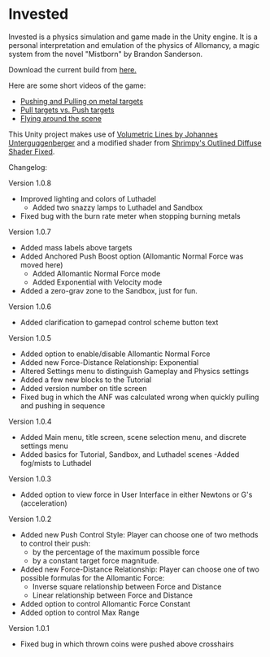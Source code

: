 # Invested
Invested is a physics simulation and game made in the Unity engine. It is a personal interpretation and emulation of the physics of Allomancy, a magic system from the novel "Mistborn" by Brandon Sanderson.

Download the current build from [here.](https://www.dropbox.com/s/j9jscf4xf8pf04i/Invested%201.0.4.zip?dl=1)

Here are some short videos of the game:
- [Pushing and Pulling on metal targets](https://gfycat.com/PowerfulPaleAuk)
- [Pull targets vs. Push targets](https://gfycat.com/FoolishUnderstatedBackswimmer)
- [Flying around the scene](https://gfycat.com/SpecificInferiorCaracal)

This Unity project makes use of [Volumetric Lines by Johannes Unterguggenberger](https://assetstore.unity.com/packages/tools/particles-effects/volumetric-lines-29160) and a modified shader from [Shrimpy's Outlined Diffuse Shader Fixed](https://github.com/Shrimpey/Outlined-Diffuse-Shader-Fixed).


Changelog:

Version 1.0.8

- Improved lighting and colors of Luthadel
	- Added two snazzy lamps to Luthadel and Sandbox
- Fixed bug with the burn rate meter when stopping burning metals

Version 1.0.7

- Added mass labels above targets
- Added Anchored Push Boost option (Allomantic Normal Force was moved here)
	- Added Allomantic Normal Force mode
	- Added Exponential with Velocity mode
- Added a zero-grav zone to the Sandbox, just for fun.

Version 1.0.6

- Added clarification to gamepad control scheme button text

Version 1.0.5

- Added option to enable/disable Allomantic Normal Force
- Added new Force-Distance Relationship: Exponential
- Altered Settings menu to distinguish Gameplay and Physics settings
- Added a few new blocks to the Tutorial
- Added version number on title screen
- Fixed bug in which the ANF was calculated wrong when quickly pulling and pushing in sequence
	
Version 1.0.4

- Added Main menu, title screen, scene selection menu, and discrete settings menu
- Added basics for Tutorial, Sandbox, and Luthadel scenes
	-Added fog/mists to Luthadel

Version 1.0.3

- Added option to view force in User Interface in either Newtons or G's (acceleration)

Version 1.0.2

- Added new Push Control Style: Player can choose one of two methods to control their push:
	- by the percentage of the maximum possible force
	- by a constant target force magnitude.
- Added new Force-Distance Relationship: Player can choose one of two possible formulas for the Allomantic Force:
	- Inverse square relationship between Force and Distance
	- Linear relationship between Force and Distance
- Added option to control Allomantic Force Constant
- Added option to control Max Range

Version 1.0.1

- Fixed bug in which thrown coins were pushed above crosshairs
